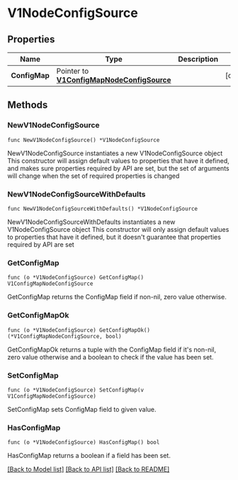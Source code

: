 # V1NodeConfigSource

## Properties

Name | Type | Description | Notes
------------ | ------------- | ------------- | -------------
**ConfigMap** | Pointer to [**V1ConfigMapNodeConfigSource**](V1ConfigMapNodeConfigSource.md) |  | [optional] 

## Methods

### NewV1NodeConfigSource

`func NewV1NodeConfigSource() *V1NodeConfigSource`

NewV1NodeConfigSource instantiates a new V1NodeConfigSource object
This constructor will assign default values to properties that have it defined,
and makes sure properties required by API are set, but the set of arguments
will change when the set of required properties is changed

### NewV1NodeConfigSourceWithDefaults

`func NewV1NodeConfigSourceWithDefaults() *V1NodeConfigSource`

NewV1NodeConfigSourceWithDefaults instantiates a new V1NodeConfigSource object
This constructor will only assign default values to properties that have it defined,
but it doesn't guarantee that properties required by API are set

### GetConfigMap

`func (o *V1NodeConfigSource) GetConfigMap() V1ConfigMapNodeConfigSource`

GetConfigMap returns the ConfigMap field if non-nil, zero value otherwise.

### GetConfigMapOk

`func (o *V1NodeConfigSource) GetConfigMapOk() (*V1ConfigMapNodeConfigSource, bool)`

GetConfigMapOk returns a tuple with the ConfigMap field if it's non-nil, zero value otherwise
and a boolean to check if the value has been set.

### SetConfigMap

`func (o *V1NodeConfigSource) SetConfigMap(v V1ConfigMapNodeConfigSource)`

SetConfigMap sets ConfigMap field to given value.

### HasConfigMap

`func (o *V1NodeConfigSource) HasConfigMap() bool`

HasConfigMap returns a boolean if a field has been set.


[[Back to Model list]](../README.md#documentation-for-models) [[Back to API list]](../README.md#documentation-for-api-endpoints) [[Back to README]](../README.md)


